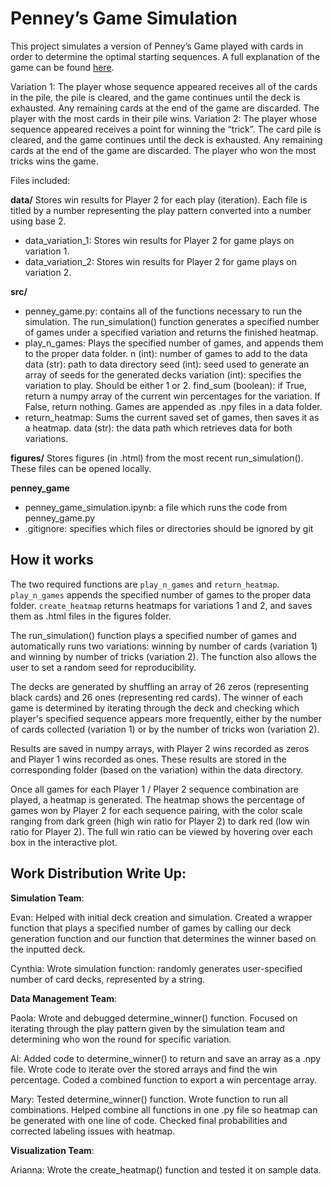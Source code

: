# Penney’s Game Simulation

This project simulates a version of Penney’s Game played with cards in order to determine the optimal starting sequences. A full explanation of the game can be found [here](https://en.wikipedia.org/wiki/Penney%27s_game). 

Variation 1: The player whose sequence appeared receives all of the cards in the pile, the pile is cleared, and the game continues until the deck is exhausted. Any remaining cards at the end of the game are discarded. The player with the most cards in their pile wins.
Variation 2: The player whose sequence appeared receives a point for winning the “trick”. The card pile is cleared, and the game continues until the deck is exhausted. Any remaining cards at the end of the game are discarded. The player who won the most tricks wins the game.

Files included:

**data/** Stores win results for Player 2 for each play (iteration). Each file is titled by a number representing the play pattern converted into a number using base 2.
- data_variation_1: Stores win results for Player 2 for game plays on variation 1.
- data_variation_2: Stores win results for Player 2 for game plays on variation 2.

**src/**
- penney_game.py: contains all of the functions necessary to run the simulation. The run_simulation() function generates a specified number of games under a specified variation and returns the finished heatmap.
- play_n_games: Plays the specified number of games, and appends them to the proper data folder.
    n (int): number of games to add to the data
    data (str): path to data directory
    seed (int): seed used to generate an array of seeds for the generated decks
    variation (int): specifies the variation to play. Should be either 1 or 2.
    find_sum (boolean): if True, return a numpy array of the current win percentages for the variation. If False, return nothing.
    Games are appended as .npy files in a data folder.
- return_heatmap: Sums the current saved set of games, then saves it as a heatmap.
    data (str): the data path which retrieves data for both variations.

**figures/** Stores figures (in .html) from the most recent run_simulation(). These files can be opened locally.

**penney_game**
- penney_game_simulation.ipynb: a file which runs the code from penney_game.py
- .gitignore: specifies which files or directories should be ignored by git 


## How it works

The two required functions are `play_n_games` and `return_heatmap`. `play_n_games` appends the specified number of games to the proper data folder. `create_heatmap` returns heatmaps for variations 1 and 2, and saves them as .html files in the figures folder.

The run_simulation() function plays a specified number of games and automatically runs two variations: winning by number of cards (variation 1) and winning by number of tricks (variation 2). The function also allows the user to set a random seed for reproducibility.

The decks are generated by shuffling an array of 26 zeros (representing black cards) and 26 ones (representing red cards). The winner of each game is determined by iterating through the deck and checking which player's specified sequence appears more frequently, either by the number of cards collected (variation 1) or by the number of tricks won (variation 2).

Results are saved in numpy arrays, with Player 2 wins recorded as zeros and Player 1 wins recorded as ones. These results are stored in the corresponding folder (based on the variation) within the data directory.

Once all games for each Player 1 / Player 2 sequence combination are played, a heatmap is generated. The heatmap shows the percentage of games won by Player 2 for each sequence pairing, with the color scale ranging from dark green (high win ratio for Player 2) to dark red (low win ratio for Player 2). The full win ratio can be viewed by hovering over each box in the interactive plot.

## Work Distribution Write Up:
**Simulation Team**:

Evan: Helped with initial deck creation and simulation. Created a wrapper function that plays a specified number of games by calling our deck generation function and our function that determines the winner based on the inputted deck. 

Cynthia: Wrote simulation function: randomly generates user-specified number of card decks, represented by a string.

**Data Management Team**:

Paola: Wrote and debugged determine_winner() function. Focused on iterating through the play pattern given by the simulation team and determining who won the round for specific variation. 

Al: Added code to determine_winner() to return and save an array as a .npy file. Wrote code to iterate over the stored arrays and find the win percentage. Coded a combined function to export a win percentage array. 

Mary: Tested determine_winner()  function. Wrote function to run all combinations. Helped combine all functions in one .py file so heatmap can be generated with one line of code. Checked final probabilities and corrected labeling issues with heatmap.  

**Visualization Team**:

Arianna: Wrote the create_heatmap() function and tested it on sample data.
